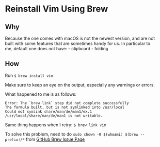 Reinstall Vim Using Brew
========================

## Why

Because the one comes with macOS is not the newest version, and are not built with some features that are sometimes handy for us.
In particular to me, default one does not have:
    - clipboard
    - folding


## How

Run `$ brew install vim`

Make sure to keep an eye on the output, especially any warnings or errors.

What happened to me is as follows:
```
Error: The `brew link` step did not complete successfully
The formula built, but is not symlinked into /usr/local
Could not symlink share/man/de/man1/ex.1
/usr/local/share/man/de/man1 is not writable.
```

Same thing happens when I retry:
`$ brew link vim`

To solve this problem, need to do `sudo chown -R $(whoami) $(brew --prefix)/*` from [GitHub Brew Issue Page](https://github.com/Homebrew/brew/issues/3228)


